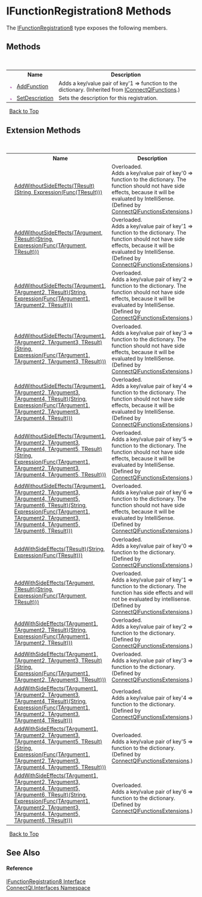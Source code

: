 # IFunctionRegistration8 Methods
 

The <a href="T_ConnectQl_Interfaces_IFunctionRegistration8">IFunctionRegistration8</a> type exposes the following members.


## Methods
&nbsp;<table><tr><th></th><th>Name</th><th>Description</th></tr><tr><td>![Public method](media/pubmethod.gif "Public method")</td><td><a href="M_ConnectQl_Interfaces_IConnectQlFunctions_AddFunction">AddFunction</a></td><td>
Adds a key/value pair of key'1 => function to the dictionary.
 (Inherited from <a href="T_ConnectQl_Interfaces_IConnectQlFunctions">IConnectQlFunctions</a>.)</td></tr><tr><td>![Public method](media/pubmethod.gif "Public method")</td><td><a href="M_ConnectQl_Interfaces_IFunctionRegistration8_SetDescription">SetDescription</a></td><td>
Sets the description for this registration.</td></tr></table>&nbsp;
<a href="#ifunctionregistration8-methods">Back to Top</a>

## Extension Methods
&nbsp;<table><tr><th></th><th>Name</th><th>Description</th></tr><tr><td>![Public Extension Method](media/pubextension.gif "Public Extension Method")</td><td><a href="M_ConnectQl_Interfaces_ConnectQlFunctionsExtensions_AddWithoutSideEffects__1">AddWithoutSideEffects(TResult)(String, Expression(Func(TResult)))</a></td><td>Overloaded.  
Adds a key/value pair of key'0 => function to the dictionary. The function should not have side effects, because it will be evaluated by IntelliSense.
 (Defined by <a href="T_ConnectQl_Interfaces_ConnectQlFunctionsExtensions">ConnectQlFunctionsExtensions</a>.)</td></tr><tr><td>![Public Extension Method](media/pubextension.gif "Public Extension Method")</td><td><a href="M_ConnectQl_Interfaces_ConnectQlFunctionsExtensions_AddWithoutSideEffects__2">AddWithoutSideEffects(TArgument, TResult)(String, Expression(Func(TArgument, TResult)))</a></td><td>Overloaded.  
Adds a key/value pair of key'1 => function to the dictionary. The function should not have side effects, because it will be evaluated by IntelliSense.
 (Defined by <a href="T_ConnectQl_Interfaces_ConnectQlFunctionsExtensions">ConnectQlFunctionsExtensions</a>.)</td></tr><tr><td>![Public Extension Method](media/pubextension.gif "Public Extension Method")</td><td><a href="M_ConnectQl_Interfaces_ConnectQlFunctionsExtensions_AddWithoutSideEffects__3">AddWithoutSideEffects(TArgument1, TArgument2, TResult)(String, Expression(Func(TArgument1, TArgument2, TResult)))</a></td><td>Overloaded.  
Adds a key/value pair of key'2 => function to the dictionary. The function should not have side effects, because it will be evaluated by IntelliSense.
 (Defined by <a href="T_ConnectQl_Interfaces_ConnectQlFunctionsExtensions">ConnectQlFunctionsExtensions</a>.)</td></tr><tr><td>![Public Extension Method](media/pubextension.gif "Public Extension Method")</td><td><a href="M_ConnectQl_Interfaces_ConnectQlFunctionsExtensions_AddWithoutSideEffects__4">AddWithoutSideEffects(TArgument1, TArgument2, TArgument3, TResult)(String, Expression(Func(TArgument1, TArgument2, TArgument3, TResult)))</a></td><td>Overloaded.  
Adds a key/value pair of key'3 => function to the dictionary. The function should not have side effects, because it will be evaluated by IntelliSense.
 (Defined by <a href="T_ConnectQl_Interfaces_ConnectQlFunctionsExtensions">ConnectQlFunctionsExtensions</a>.)</td></tr><tr><td>![Public Extension Method](media/pubextension.gif "Public Extension Method")</td><td><a href="M_ConnectQl_Interfaces_ConnectQlFunctionsExtensions_AddWithoutSideEffects__5">AddWithoutSideEffects(TArgument1, TArgument2, TArgument3, TArgument4, TResult)(String, Expression(Func(TArgument1, TArgument2, TArgument3, TArgument4, TResult)))</a></td><td>Overloaded.  
Adds a key/value pair of key'4 => function to the dictionary. The function should not have side effects, because it will be evaluated by IntelliSense.
 (Defined by <a href="T_ConnectQl_Interfaces_ConnectQlFunctionsExtensions">ConnectQlFunctionsExtensions</a>.)</td></tr><tr><td>![Public Extension Method](media/pubextension.gif "Public Extension Method")</td><td><a href="M_ConnectQl_Interfaces_ConnectQlFunctionsExtensions_AddWithoutSideEffects__6">AddWithoutSideEffects(TArgument1, TArgument2, TArgument3, TArgument4, TArgument5, TResult)(String, Expression(Func(TArgument1, TArgument2, TArgument3, TArgument4, TArgument5, TResult)))</a></td><td>Overloaded.  
Adds a key/value pair of key'5 => function to the dictionary. The function should not have side effects, because it will be evaluated by IntelliSense.
 (Defined by <a href="T_ConnectQl_Interfaces_ConnectQlFunctionsExtensions">ConnectQlFunctionsExtensions</a>.)</td></tr><tr><td>![Public Extension Method](media/pubextension.gif "Public Extension Method")</td><td><a href="M_ConnectQl_Interfaces_ConnectQlFunctionsExtensions_AddWithoutSideEffects__7">AddWithoutSideEffects(TArgument1, TArgument2, TArgument3, TArgument4, TArgument5, TArgument6, TResult)(String, Expression(Func(TArgument1, TArgument2, TArgument3, TArgument4, TArgument5, TArgument6, TResult)))</a></td><td>Overloaded.  
Adds a key/value pair of key'6 => function to the dictionary. The function should not have side effects, because it will be evaluated by IntelliSense.
 (Defined by <a href="T_ConnectQl_Interfaces_ConnectQlFunctionsExtensions">ConnectQlFunctionsExtensions</a>.)</td></tr><tr><td>![Public Extension Method](media/pubextension.gif "Public Extension Method")</td><td><a href="M_ConnectQl_Interfaces_ConnectQlFunctionsExtensions_AddWithSideEffects__1">AddWithSideEffects(TResult)(String, Expression(Func(TResult)))</a></td><td>Overloaded.  
Adds a key/value pair of key'0 => function to the dictionary.
 (Defined by <a href="T_ConnectQl_Interfaces_ConnectQlFunctionsExtensions">ConnectQlFunctionsExtensions</a>.)</td></tr><tr><td>![Public Extension Method](media/pubextension.gif "Public Extension Method")</td><td><a href="M_ConnectQl_Interfaces_ConnectQlFunctionsExtensions_AddWithSideEffects__2">AddWithSideEffects(TArgument, TResult)(String, Expression(Func(TArgument, TResult)))</a></td><td>Overloaded.  
Adds a key/value pair of key'1 => function to the dictionary. The function has side effects and will not be evaluated by intellisense.
 (Defined by <a href="T_ConnectQl_Interfaces_ConnectQlFunctionsExtensions">ConnectQlFunctionsExtensions</a>.)</td></tr><tr><td>![Public Extension Method](media/pubextension.gif "Public Extension Method")</td><td><a href="M_ConnectQl_Interfaces_ConnectQlFunctionsExtensions_AddWithSideEffects__3">AddWithSideEffects(TArgument1, TArgument2, TResult)(String, Expression(Func(TArgument1, TArgument2, TResult)))</a></td><td>Overloaded.  
Adds a key/value pair of key'2 => function to the dictionary.
 (Defined by <a href="T_ConnectQl_Interfaces_ConnectQlFunctionsExtensions">ConnectQlFunctionsExtensions</a>.)</td></tr><tr><td>![Public Extension Method](media/pubextension.gif "Public Extension Method")</td><td><a href="M_ConnectQl_Interfaces_ConnectQlFunctionsExtensions_AddWithSideEffects__4">AddWithSideEffects(TArgument1, TArgument2, TArgument3, TResult)(String, Expression(Func(TArgument1, TArgument2, TArgument3, TResult)))</a></td><td>Overloaded.  
Adds a key/value pair of key'3 => function to the dictionary.
 (Defined by <a href="T_ConnectQl_Interfaces_ConnectQlFunctionsExtensions">ConnectQlFunctionsExtensions</a>.)</td></tr><tr><td>![Public Extension Method](media/pubextension.gif "Public Extension Method")</td><td><a href="M_ConnectQl_Interfaces_ConnectQlFunctionsExtensions_AddWithSideEffects__5">AddWithSideEffects(TArgument1, TArgument2, TArgument3, TArgument4, TResult)(String, Expression(Func(TArgument1, TArgument2, TArgument3, TArgument4, TResult)))</a></td><td>Overloaded.  
Adds a key/value pair of key'4 => function to the dictionary.
 (Defined by <a href="T_ConnectQl_Interfaces_ConnectQlFunctionsExtensions">ConnectQlFunctionsExtensions</a>.)</td></tr><tr><td>![Public Extension Method](media/pubextension.gif "Public Extension Method")</td><td><a href="M_ConnectQl_Interfaces_ConnectQlFunctionsExtensions_AddWithSideEffects__6">AddWithSideEffects(TArgument1, TArgument2, TArgument3, TArgument4, TArgument5, TResult)(String, Expression(Func(TArgument1, TArgument2, TArgument3, TArgument4, TArgument5, TResult)))</a></td><td>Overloaded.  
Adds a key/value pair of key'5 => function to the dictionary.
 (Defined by <a href="T_ConnectQl_Interfaces_ConnectQlFunctionsExtensions">ConnectQlFunctionsExtensions</a>.)</td></tr><tr><td>![Public Extension Method](media/pubextension.gif "Public Extension Method")</td><td><a href="M_ConnectQl_Interfaces_ConnectQlFunctionsExtensions_AddWithSideEffects__7">AddWithSideEffects(TArgument1, TArgument2, TArgument3, TArgument4, TArgument5, TArgument6, TResult)(String, Expression(Func(TArgument1, TArgument2, TArgument3, TArgument4, TArgument5, TArgument6, TResult)))</a></td><td>Overloaded.  
Adds a key/value pair of key'6 => function to the dictionary.
 (Defined by <a href="T_ConnectQl_Interfaces_ConnectQlFunctionsExtensions">ConnectQlFunctionsExtensions</a>.)</td></tr></table>&nbsp;
<a href="#ifunctionregistration8-methods">Back to Top</a>

## See Also


#### Reference
<a href="T_ConnectQl_Interfaces_IFunctionRegistration8">IFunctionRegistration8 Interface</a><br /><a href="N_ConnectQl_Interfaces">ConnectQl.Interfaces Namespace</a><br />